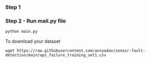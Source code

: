 ### Step 1

### Step 2 - Run mail.py file

```bash
python main.py
```

To download your dataset
```
wget https://raw.githubusercontent.com/avnyadav/sensor-fault-detection/main/aps_failure_training_set1.csv
```
